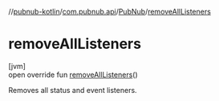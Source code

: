 //[pubnub-kotlin](../../../index.md)/[com.pubnub.api](../index.md)/[PubNub](index.md)/[removeAllListeners](remove-all-listeners.md)

# removeAllListeners

[jvm]\
open override fun [removeAllListeners](remove-all-listeners.md)()

Removes all status and event listeners.
